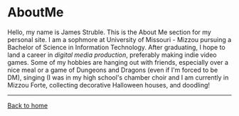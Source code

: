 # AboutMe

Hello, my name is James Struble. This is the About Me section for my personal site. I am a sophmore at University of Missouri - Mizzou pursuing a Bachelor of Science in Information Technology. After graduating, I hope to land a career in *digital media production*, preferably making indie video games. Some of my hobbies are hanging out with friends, especially over a nice meal or a game of Dungeons and Dragons (even if I'm forced to be DM), singing (I was in my high school's chamber choir and I am currently in Mizzou Forte, collecting decorative Halloween houses, and doodling!

- - -
[Back to home](https://github.com/james-struble/it-1000-midterm/blob/main/README.md)
